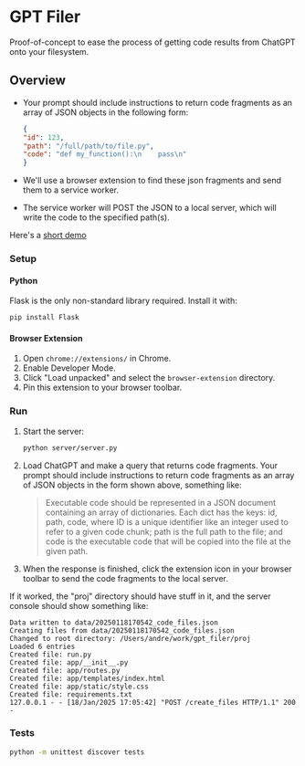 # GPT Filer

Proof-of-concept to ease the process of getting code results from ChatGPT onto your filesystem.

## Overview

* Your prompt should include instructions to return code fragments as an array of JSON objects in the following form:

    ```json
    {
    "id": 123,
    "path": "/full/path/to/file.py",
    "code": "def my_function():\n    pass\n"
    }
    ```

* We'll use a browser extension to find these json fragments and send them to a service worker.

* The service worker will POST the JSON to a local server, which will write the code to the specified path(s).

Here's a [short demo](https://youtu.be/ivJNyp4Qrf0)

### Setup

#### Python

Flask is the only non-standard library required. Install it with:

```bash
pip install Flask
```

#### Browser Extension

1. Open `chrome://extensions/` in Chrome.
2. Enable Developer Mode.
3. Click "Load unpacked" and select the `browser-extension` directory.
4. Pin this extension to your browser toolbar.

### Run

1. Start the server:

    ```bash
    python server/server.py
    ```

2. Load ChatGPT and make a query that returns code fragments. Your prompt should include instructions to return code fragments as an array of JSON objects in the form shown above, something like:

    > Executable code should be represented in a JSON document containing an array of dictionaries. Each dict has the keys: id, path, code, where ID is a unique identifier like an integer used to refer to a given code chunk; path is the full path to the file; and code is the executable code that will be copied into the file at the given path.

3. When the response is finished, click the extension icon in your browser toolbar to send the code fragments to the local server.

If it worked, the "proj" directory should have stuff in it, and the server console should show something like:

```text
Data written to data/20250118170542_code_files.json
Creating files from data/20250118170542_code_files.json
Changed to root directory: /Users/andre/work/gpt_filer/proj
Loaded 6 entries
Created file: run.py
Created file: app/__init__.py
Created file: app/routes.py
Created file: app/templates/index.html
Created file: app/static/style.css
Created file: requirements.txt
127.0.0.1 - - [18/Jan/2025 17:05:42] "POST /create_files HTTP/1.1" 200 -
```

### Tests

```bash
python -m unittest discover tests
```